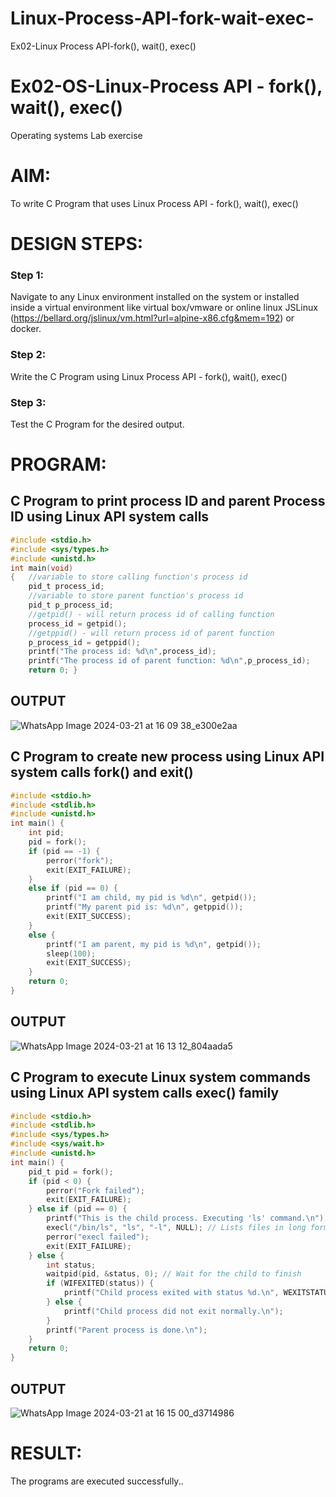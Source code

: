 # Linux-Process-API-fork-wait-exec-
Ex02-Linux Process API-fork(), wait(), exec()
# Ex02-OS-Linux-Process API - fork(), wait(), exec()
Operating systems Lab exercise


# AIM:
To write C Program that uses Linux Process API - fork(), wait(), exec()

# DESIGN STEPS:

### Step 1:

Navigate to any Linux environment installed on the system or installed inside a virtual environment like virtual box/vmware or online linux JSLinux (https://bellard.org/jslinux/vm.html?url=alpine-x86.cfg&mem=192) or docker.

### Step 2:

Write the C Program using Linux Process API - fork(), wait(), exec()

### Step 3:

Test the C Program for the desired output. 

# PROGRAM:

## C Program to print process ID and parent Process ID using Linux API system calls
```c
#include <stdio.h>
#include <sys/types.h>
#include <unistd.h>
int main(void)
{	//variable to store calling function's process id
	pid_t process_id;
	//variable to store parent function's process id
	pid_t p_process_id;
	//getpid() - will return process id of calling function
	process_id = getpid();
	//getppid() - will return process id of parent function
	p_process_id = getppid();
	printf("The process id: %d\n",process_id);
	printf("The process id of parent function: %d\n",p_process_id);
	return 0; }
```
## OUTPUT

![WhatsApp Image 2024-03-21 at 16 09 38_e300e2aa](https://github.com/sabithapaulraj/Linux-Process-API-fork-wait-exec/assets/118343379/31a5ec00-ffe2-4492-a28a-e790cf862efa)



## C Program to create new process using Linux API system calls fork() and exit()
```c
#include <stdio.h>
#include <stdlib.h>
#include <unistd.h>
int main() {
    int pid;
    pid = fork();
    if (pid == -1) {
        perror("fork");
        exit(EXIT_FAILURE);
    }
    else if (pid == 0) {
        printf("I am child, my pid is %d\n", getpid());
        printf("My parent pid is: %d\n", getppid());
        exit(EXIT_SUCCESS);
    }
    else {
        printf("I am parent, my pid is %d\n", getpid());
        sleep(100);
        exit(EXIT_SUCCESS);
    }
    return 0;
}

```
## OUTPUT

![WhatsApp Image 2024-03-21 at 16 13 12_804aada5](https://github.com/sabithapaulraj/Linux-Process-API-fork-wait-exec/assets/118343379/bc74f5c8-2b42-4596-9d90-ed309e894949)




## C Program to execute Linux system commands using Linux API system calls exec() family
```c
#include <stdio.h>
#include <stdlib.h>
#include <sys/types.h>
#include <sys/wait.h>
#include <unistd.h>
int main() {
    pid_t pid = fork();
    if (pid < 0) {
        perror("Fork failed");
        exit(EXIT_FAILURE);
    } else if (pid == 0) {
        printf("This is the child process. Executing 'ls' command.\n");
        execl("/bin/ls", "ls", "-l", NULL); // Lists files in long format
        perror("execl failed");
        exit(EXIT_FAILURE);
    } else {
        int status;
        waitpid(pid, &status, 0); // Wait for the child to finish
        if (WIFEXITED(status)) {
            printf("Child process exited with status %d.\n", WEXITSTATUS(status));
        } else {
            printf("Child process did not exit normally.\n");
        }
        printf("Parent process is done.\n");
    }
    return 0;
}
```
## OUTPUT

![WhatsApp Image 2024-03-21 at 16 15 00_d3714986](https://github.com/sabithapaulraj/Linux-Process-API-fork-wait-exec/assets/118343379/a1ae1684-39b7-438a-8f05-a3f31c461d48)


# RESULT:
The programs are executed successfully..

